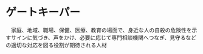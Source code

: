 # ゲートキーパー
　家庭、地域、職場、保健、医療、教育の場面で、身近な人の自殺の危険性を示すサインに気づき、声をかけ、必要に応じて専門相談機関へつなぎ、見守るなどの適切な対応を図る役割が期待される人材

